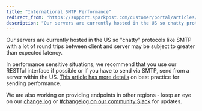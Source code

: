 ```yaml
---
title: "International SMTP Performance"
redirect_from: "https://support.sparkpost.com/customer/portal/articles/2456461-international-smtp-performance"
description: "Our servers are currently hosted in the US so chatty protocols like SMTP with a lot of round trips between client and server may be subject to greater than expected latency In performance sensitive situations we recommend that you use our RES Tful interface if possible or if you have..."
---
```


Our servers are currently hosted in the US so "chatty" protocols like SMTP with a lot of round trips between client and server may be subject to greater than expected latency. 

In performance sensitive situations, we recommend that you use our RESTful interface if possible or if you have to send via SMTP, send from a server within the US. [This article has more details](https://support.sparkpost.com/customer/en/portal/articles/2429473-smtp-and-rest-api-injection-best-practices-for-improved-performance) on best practice for sending performance.

We are also working on providing endpoints in other regions - keep an eye on our [change log](https://support.sparkpost.com/customer/portal/articles/1936102-change-log) or [#changelog on our community Slack](http://slack.sparkpost.com/) for updates. 